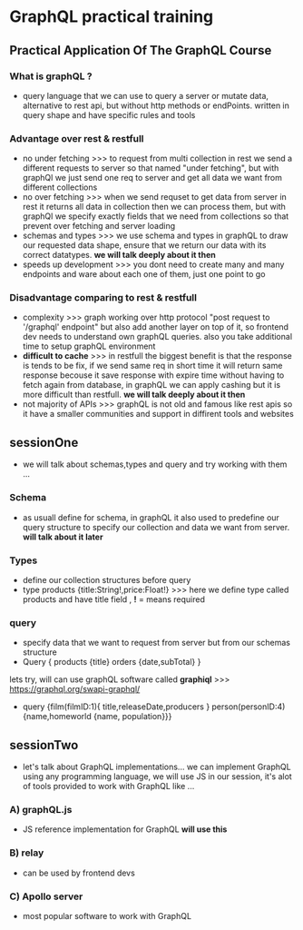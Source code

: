 # GraphQL practical training

## Practical Application Of The GraphQL Course

### What is graphQL ?

- query language that we can use to query a server or mutate data, alternative to rest api, but without http methods or endPoints. written in query shape and have specific rules and tools

### Advantage over rest & restfull

- no under fetching >>> to request from multi collection in rest we send a different requests to server so that named "under fetching", but with graphQl we just send one req to server and get all data we want from different collections
- no over fetching >>> when we send requset to get data from server in rest it returns all data in collection then we can process them, but with graphQl we specify exactly fields that we need from collections so that prevent over fetching and server loading
- schemas and types >>> we use schema and types in graphQL to draw our requested data shape, ensure that we return our data with its correct datatypes. **we will talk deeply about it then**
- speeds up development >>> you dont need to create many and many endpoints and ware about each one of them, just one point to go

### Disadvantage comparing to rest & restfull

- complexity >>> graph working over http protocol "post request to '/graphql' endpoint" but also add another layer on top of it, so frontend dev needs to understand own graphQL queries. also you take additional time to setup graphQL environment
- **difficult to cache** >>> in restfull the biggest benefit is that the response is tends to be fix, if we send same req in short time it will return same response becouse it save response with expire time without having to fetch again from database, in graphQL we can apply cashing but it is more difficult than restfull. **we will talk deeply about it then**
- not majority of APIs >>> graphQL is not old and famous like rest apis so it have a smaller communities and support in diffirent tools and websites

## sessionOne

- we will talk about schemas,types and query and try working with them ...

### Schema

- as usuall define for schema, in graphQL it also used to predefine our query structure to specify our collection and data we want from server. **will talk about it later**

### Types

- define our collection structures before query
- type products {title:String!,price:Float!} >>> here we define type called products and have title field , **!** = means required

### query

- specify data that we want to request from server but from our schemas structure
- Query { products {title} orders {date,subTotal} }

lets try, will can use graphQL software called **graphiql** >>> https://graphql.org/swapi-graphql/

- query {film(filmID:1){ title,releaseDate,producers } person(personID:4){name,homeworld {name, population}}}

## sessionTwo

- let's talk about GraphQL implementations...
  we can implement GraphQL using any programming language, we will use JS in our session, it's alot of tools provided to work with GraphQL like ...

### A) graphQL.js

- JS reference implementation for GraphQL **will use this**

### B) relay

- can be used by frontend devs

### C) Apollo server

- most popular software to work with GraphQL
